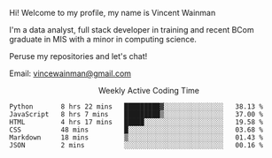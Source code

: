 Hi! Welcome to my profile, my name is Vincent Wainman

I'm a data analyst, full stack developer in training and recent BCom graduate in MIS with a minor in computing science. 

Peruse my repositories and let's chat!

Email: vincewainman@gmail.com

<p align="center"> Weekly Active Coding Time </p>
<!--START_SECTION:waka-->

```text
Python       8 hrs 22 mins   █████████▓░░░░░░░░░░░░░░░   38.13 %
JavaScript   8 hrs 7 mins    █████████▒░░░░░░░░░░░░░░░   37.00 %
HTML         4 hrs 17 mins   █████░░░░░░░░░░░░░░░░░░░░   19.58 %
CSS          48 mins         █░░░░░░░░░░░░░░░░░░░░░░░░   03.68 %
Markdown     18 mins         ▒░░░░░░░░░░░░░░░░░░░░░░░░   01.43 %
JSON         2 mins          ░░░░░░░░░░░░░░░░░░░░░░░░░   00.16 %
```

<!--END_SECTION:waka-->
